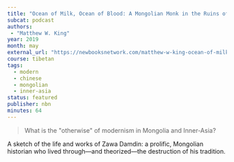 ```yaml
---
title: "Ocean of Milk, Ocean of Blood: A Mongolian Monk in the Ruins of the Qing"
subcat: podcast
authors:
 - "Matthew W. King"
year: 2019
month: may
external_url: "https://newbooksnetwork.com/matthew-w-king-ocean-of-milk-ocean-of-blood-a-mongolian-monk-in-the-ruins-of-the-qing-empire-columbia-up-2019"
course: tibetan
tags:
  - modern
  - chinese
  - mongolian
  - inner-asia
status: featured
publisher: nbn
minutes: 64
---
```


> What is the "otherwise" of modernism in Mongolia and Inner-Asia?

A sketch of the life and works of Zawa Damdin: a prolific, Mongolian historian who lived through—and theorized—the destruction of his tradition.
